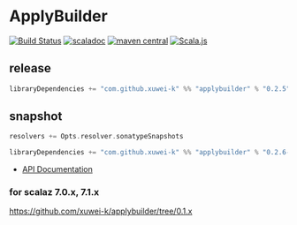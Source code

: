 # ApplyBuilder

[![Build Status](https://secure.travis-ci.org/xuwei-k/applybuilder.png?branch=master)](http://travis-ci.org/xuwei-k/applybuilder)
[![scaladoc](https://javadoc-badge.appspot.com/com.github.xuwei-k/applybuilder_2.12.svg?label=scaladoc)](https://javadoc-badge.appspot.com/com.github.xuwei-k/applybuilder_2.12/scalaz/ApplyBuilder$.html?javadocio=true)
[![maven central](https://maven-badges.herokuapp.com/maven-central/com.github.xuwei-k/applybuilder_2.13/badge.svg)](https://maven-badges.herokuapp.com/maven-central/com.github.xuwei-k/applybuilder_2.13)
[![Scala.js](https://www.scala-js.org/assets/badges/scalajs-0.6.13.svg)](https://www.scala-js.org)

## release

```scala
libraryDependencies += "com.github.xuwei-k" %% "applybuilder" % "0.2.5"
```

## snapshot

```scala
resolvers += Opts.resolver.sonatypeSnapshots

libraryDependencies += "com.github.xuwei-k" %% "applybuilder" % "0.2.6-SNAPSHOT"
```

- [API Documentation](https://oss.sonatype.org/service/local/repositories/snapshots/archive/com/github/xuwei-k/applybuilder_2.13/0.2.6-SNAPSHOT/applybuilder_2.13-0.2.6-SNAPSHOT-javadoc.jar/!/index.html)

### for scalaz 7.0.x, 7.1.x

<https://github.com/xuwei-k/applybuilder/tree/0.1.x>
